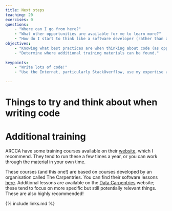 ```yaml
---
title: Next steps
teaching: 20
exercises: 0
questions:
    - "Where can I go from here?"
    - "What other opportunities are available for me to learn more?"
    - "How do I start to think like a software developer (rather than a coder)?"
objectives:
    - "Knowing what best practices are when thinking about code (as opposed to just writing it!)"
    - "Determine where additional training materials can be found."
    
keypoints:
    - "Write lots of code!"
    - "Use the Internet, particularly StackOverflow, use my expertise and talk to one another about problems you are facing!"
    
---
```


# Things to try and think about when writing code


# Additional training

ARCCA have some training courses available on their [website](https://arcca.github.io), which I recommend. They tend to run these a few times a year, or you can work through the material in your own time. 


These courses (and this one!) are based on courses developed by an organisation called The Carpentries. You can find their software lessons [here](https://software-carpentry.org/lessons/). Additional lessons are available on the [Data Carpentries](https://datacarpentry.org/lessons/) website; these tend to focus on more specific but still potentially relevant things. These are also highly recommended! 

{% include links.md %}


